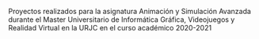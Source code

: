 Proyectos realizados para la asignatura Animación y Simulación Avanzada durante el Master Universitario de Informática Gráfica, Videojuegos y Realidad Virtual en la URJC en el curso académico 2020-2021
